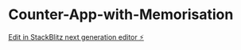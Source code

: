 # Counter-App-with-Memorisation

[Edit in StackBlitz next generation editor ⚡️](https://stackblitz.com/~/github.com/Pooja-github06/Counter-App-with-Memorisation)